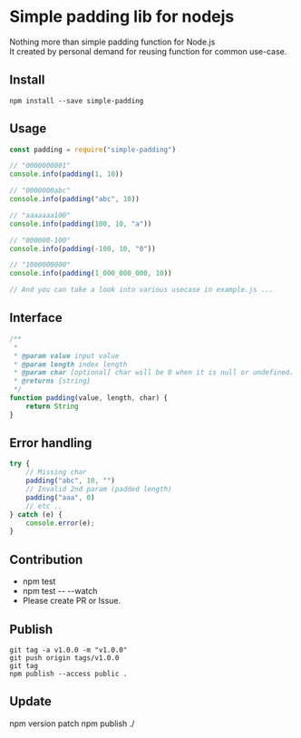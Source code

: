 # Simple padding lib for nodejs

Nothing more than simple padding function for Node.js  
It created by personal demand for reusing function for common use-case.

## Install

``npm install --save simple-padding``

## Usage

```javascript
const padding = require("simple-padding")

// "0000000001"
console.info(padding(1, 10))

// "0000000abc"
console.info(padding("abc", 10))

// "aaaaaaa100"
console.info(padding(100, 10, "a"))

// "000000-100"
console.info(padding(-100, 10, "0"))

// "1000000000"
console.info(padding(1_000_000_000, 10))

// And you can take a look into various usecase in example.js ...
```

## Interface

```javascript
/**
 *
 * @param value input value
 * @param length index length
 * @param char [optional] char will be 0 when it is null or undefined.
 * @returns {string}
 */
function padding(value, length, char) {
    return String
}
```

## Error handling

```javascript
try {
    // Missing char
    padding("abc", 10, "")
    // Invalid 2nd param (padded length)
    padding("aaa", 0)
    // etc ..
} catch (e) {
    console.error(e);
}
```

## Contribution

- npm test
- npm test -- --watch
- Please create PR or Issue.

## Publish

```
git tag -a v1.0.0 -m "v1.0.0"
git push origin tags/v1.0.0
git tag
npm publish --access public .
```

## Update
npm version patch
npm publish ./ 

